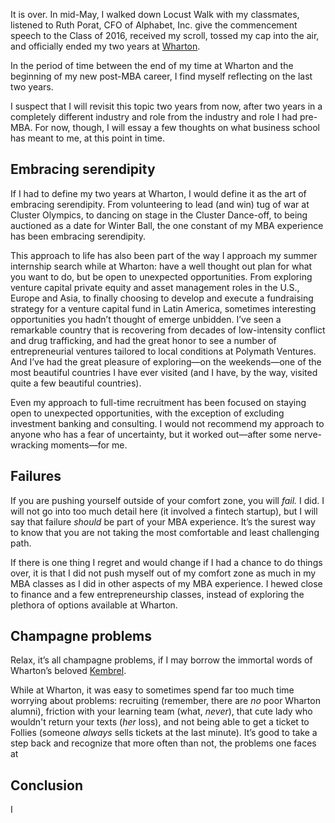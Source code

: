 <p class="lede">It is over. In mid-May, I walked down Locust Walk with my classmates, listened to Ruth Porat, CFO of Alphabet, Inc. give the commencement speech to the Class of 2016, received my scroll, tossed my cap into the air, and officially ended my two years at <a href="http://www.wharton.upenn.edu/">Wharton</a>.</p>

In the period of time between the end of my time at Wharton and the beginning of my new post-<abbr>MBA</abbr> career, I find myself reflecting on the last two years.

I suspect that I will revisit this topic two years from now, after two years in a completely different industry and role from the industry and role I had pre-<abbr>MBA</abbr>. For now, though, I will essay a few thoughts on what business school has meant to me, at this point in time.

## Embracing serendipity

If I had to define my two years at Wharton, I would define it as the art of embracing serendipity. From volunteering to lead (and win) tug of war at Cluster Olympics, to dancing on stage in the Cluster Dance-off, to being auctioned as a date for Winter Ball, the one constant of my <abbr>MBA</abbr> experience has been embracing serendipity.

This approach to life has also been part of the way I approach my summer internship search while at Wharton: have a well thought out plan for what you want to do, but be open to unexpected opportunities. From exploring venture capital private equity and asset management roles in the U.S., Europe and Asia, to finally choosing to develop and execute a fundraising strategy for a venture capital fund in Latin America, sometimes interesting opportunities you hadn’t thought of emerge unbidden. I’ve seen a remarkable country that is recovering from decades of low-intensity conflict and drug trafficking, and had the great honor to see a number of entrepreneurial ventures tailored to local conditions at Polymath Ventures. And I’ve had the great pleasure of exploring—on the weekends—one of the most beautiful countries I have ever visited (and I have, by the way, visited quite a few beautiful countries).

Even my approach to full-time recruitment has been focused on staying open to unexpected opportunities, with the exception of excluding investment banking and consulting. I would not recommend my approach to anyone who has a fear of uncertainty, but it worked out—after some nerve-wracking moments—for me.

## Failures

If you are pushing yourself outside of your comfort zone, you will _fail._ I did. I will not go into too much detail here (it involved a fintech startup), but I will say that failure _should_ be part of your <abbr>MBA</abbr> experience. It’s the surest way to know that you are not taking the most comfortable and least challenging path.

If there is one thing I regret and would change if I had a chance to do things over, it is that I did not push myself out of my comfort zone as much in my <abbr>MBA</abbr> classes as I did in other aspects of my <abbr>MBA</abbr> experience. I hewed close to finance and a few entrepreneurship classes, instead of exploring the plethora of options available at Wharton.

##

## Champagne problems

Relax, it’s all champagne problems, if I may borrow the immortal words of Wharton’s beloved [Kembrel](http://www.bloomberg.com/news/articles/2015-04-09/kembrel-jones-wharton-s-dean-of-happiness).

While at Wharton, it was easy to sometimes spend far too much time worrying about problems: recruiting (remember, there are _no_ poor Wharton alumni), friction with your learning team (what, _never_), that cute lady who wouldn't return your texts (_her_ loss), and not being able to get a ticket to Follies (someone _always_ sells tickets at the last minute). It’s good to take a step back and recognize that more often than not, the problems one faces at 


## Conclusion

I
